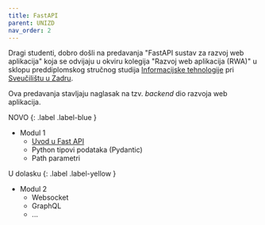 ```yaml
---
title: FastAPI
parent: UNIZD
nav_order: 2
---
```


Dragi studenti, dobro došli na predavanja "FastAPI sustav za razvoj web aplikacija" koja se odvijaju u okviru kolegija "Razvoj web aplikacija (RWA)" u sklopu preddiplomskog stručnog studija [Informacijske tehnologije](https://sit.unizd.hr) pri [Sveučilištu u Zadru](https://www.unizd.hr/).

Ova predavanja stavljaju naglasak na tzv. *backend* dio razvoja web aplikacija.

NOVO
{: .label .label-blue }
* Modul 1
  * [Uvod u Fast API](/unizd/fastapi/1-intro.html)
  * Python tipovi podataka (Pydantic)
  * Path parametri

U dolasku
{: .label .label-yellow }
* Modul 2
  * Websocket
  * GraphQL
  * ...




